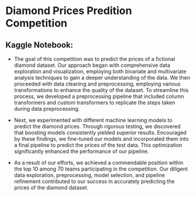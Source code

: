 # Diamond Prices Predition Competition

## Kaggle Notebook: 

- The goal of this competition was to predict the prices of a fictional diamond dataset. Our approach began with comprehensive data exploration and visualization, employing both bivariate and multivariate analysis techniques to gain a deeper understanding of the data. We then proceeded with data cleaning and preprocessing, employing various transformations to enhance the quality of the dataset. To streamline this process, we developed a preprocessing pipeline that included column transformers and custom transformers to replicate the steps taken during data preprocessing.

- Next, we experimented with different machine learning models to predict the diamond prices. Through rigorous testing, we discovered that boosting models consistently yielded superior results. Encouraged by these findings, we fine-tuned our models and incorporated them into a final pipeline to predict the prices of the test data. This optimization significantly enhanced the performance of our pipeline.

- As a result of our efforts, we achieved a commendable position within the top 10 among 70 teams participating in the competition. Our diligent data exploration, preprocessing, model selection, and pipeline refinement contributed to our success in accurately predicting the prices of the diamond dataset.
